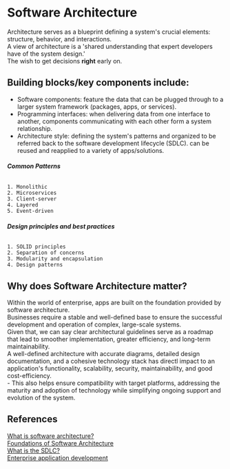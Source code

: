 # Software Architecture

Architecture serves as a blueprint defining a system's crucial elements: structure, behavior, and interactions. <br>
A view of architecture is a 'shared understanding that expert developers have of the system design.' <br>
The wish to get decisions **right** early on. <br>

## Building blocks/key components include:

- Software components:
    feature the data that can be plugged through to a larger system framework (packages, apps, or services).
- Programming interfaces:
    when delivering data from one interface to another, components communicating with each other form a system relationship.
- Architecture style:
    defining the system's patterns and organized to be referred back to the software development lifecycle (SDLC).
    can be reused and reapplied to a variety of apps/solutions.

###### **Common Patterns**

    1. Monolithic
    2. Microservices
    3. Client-server
    4. Layered
    5. Event-driven

###### **Design principles and best practices**

    1. SOLID principles
    2. Separation of concerns
    3. Modularity and encapsulation
    4. Design patterns

## Why does Software Architecture matter?

Within the world of enterprise, apps are built on the foundation provided by software architecture. <br>
Businesses require a stable and well-defined base to ensure the successful development and operation of complex, large-scale systems. <br>
Given that, we can say clear architectural guidelines serve as a roadmap that lead to smoother implementation, greater efficiency, and long-term maintainability. <br>
A well-defined architecture with accurate diagrams, detailed design documentation, and a cohesive technology stack has directl impact to an application's functionality, scalability, security, maintainability, and good cost-efficiency. <br>
    - This also helps ensure compatibility with target platforms, addressing the maturity and adoption of technology while simplifying ongoing support and evolution of the system.

## References

[What is software architecture?](https://github.com/resources/articles/software-development/what-is-software-architecture) <br>
[Foundations of Software Architecture](https://www.linkedin.com/pulse/exploring-foundations-software-architecture-chukwuebuka-ejie-7yzjf/) <br>
[What is the SDLC?](https://github.com/resources/articles/software-development/what-is-sdlc) <br>
[Enterprise application development](https://github.com/resources/articles/software-development/what-is-enterprise-application-development) <br>